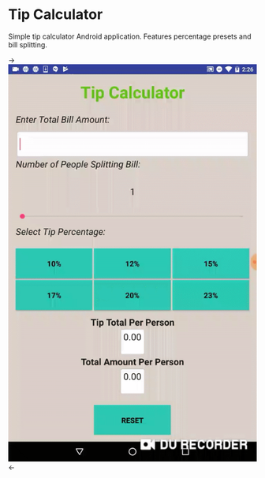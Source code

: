 # Tip Calculator
Simple tip calculator Android application. Features percentage presets and bill splitting.

->![](demo/tip.gif)<-

